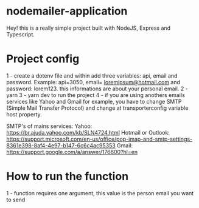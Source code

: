 # nodemailer-application

Hey! this is a really simple project built with NodeJS, Express and Typescript.

# Project config
1 - create a dotenv file and within add three variables: api, email and password. Example: api=3050, email= loremipsum@hotmail.com and password: lorem123.
  this informations are about your personal email.
2 - yarn
3 - yarn dev to run the project
4 - if you are using anothers emails services like Yahoo and Gmail for example, you have to change SMTP (Simple Mail Transfer Protocol) and change at transporterconfig variable
host property.

SMTP's of mains services:
Yahoo: https://br.ajuda.yahoo.com/kb/SLN4724.html
Hotmail or Outlook: https://support.microsoft.com/en-us/office/pop-imap-and-smtp-settings-8361e398-8af4-4e97-b147-6c6c4ac95353
Gmail: https://support.google.com/a/answer/176600?hl=en

# How to run the function
1 - function requires one argument, this value is the person email you want to send

